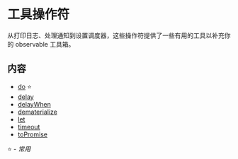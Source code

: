 # 工具操作符

从打印日志、处理通知到设置调度器，这些操作符提供了一些有用的工具以补充你的 observable 工具箱。

## 内容

* [do](do.md) :star:
* [delay](delay.md)
* [delayWhen](delaywhen.md)
* [dematerialize](dematerialize.md)
* [let](let.md)
* [timeout](timeout.md)
* [toPromise](topromise.md)

:star: - *常用*
